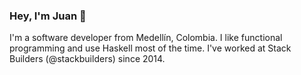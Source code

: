### Hey, I'm Juan 👋

I'm a software developer from Medellín, Colombia. I like functional
programming and use Haskell most of the time. I've worked at Stack
Builders (@stackbuilders) since 2014.
